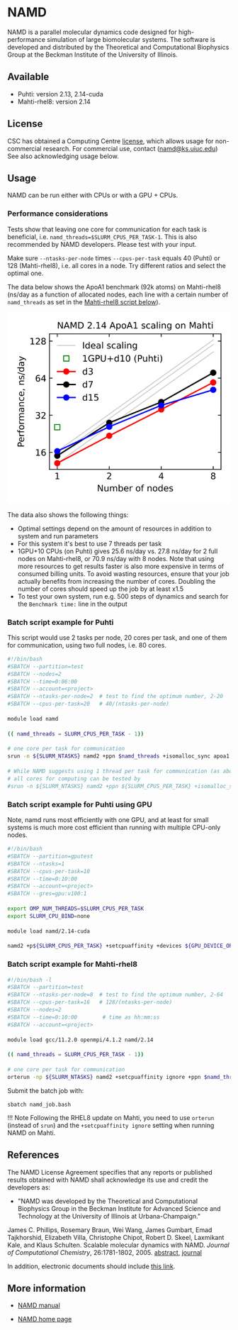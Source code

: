 # NAMD

NAMD is a parallel molecular dynamics code designed for high-performance
simulation of large biomolecular systems. The software is developed and
distributed by the Theoretical and Computational Biophysics Group at the
Beckman Institute of the University of Illinois.

## Available

* Puhti: version 2.13, 2.14-cuda
* Mahti-rhel8: version 2.14

## License

CSC has obtained a Computing Centre [license](https://www.ks.uiuc.edu/Research/namd/license.html),
which allows usage for non-commercial research. For commercial use, contact 
(namd@ks.uiuc.edu) See also acknowledging usage below.

## Usage

NAMD can be run either with CPUs or with a GPU + CPUs.

### Performance considerations

Tests show that leaving one core for communication for each task is beneficial, i.e. `namd_threads=$SLURM_CPUS_PER_TASK-1`. This is also recommended by NAMD developers. Please test with your input.

Make sure `--ntasks-per-node` times `--cpus-per-task` equals 40 (Puhti) or 128 (Mahti-rhel8), i.e. all cores in a node. Try different ratios and select the optimal one.

The data below shows the ApoA1 benchmark (92k atoms) on Mahti-rhel8 (ns/day as a function of allocated nodes, each line with a certain number of `namd_threads` as set in the [Mahti-rhel8 script below](#batch-script-example-for-mahti-rhel8)).

![NAMD Scaling on Mahti-rhel8](../img/namd-scaling.svg 'NAMD Scaling on Mahti-rhel8')

The data also shows the following things:

* Optimal settings depend on the amount of resources in addition to system and run parameters
* For this system it's best to use 7 threads per task
* 1GPU+10 CPUs (on Puhti) gives 25.6 ns/day vs. 27.8 ns/day for 2 full nodes on Mahti-rhel8, or 70.9 ns/day with 8 nodes. Note that using more resources to get results faster is also more expensive in terms of consumed billing units. To avoid wasting resources, ensure that your job actually benefits from increasing the number of cores. Doubling the number of cores should speed up the job by at least x1.5
* To test your own system, run e.g. 500 steps of dynamics and search for the `Benchmark time:` line in the output

### Batch script example for Puhti

This script would use 2 tasks per node, 20 cores per task,
and one of them for communication, using two full nodes, i.e. 80 cores.

```bash
#!/bin/bash 
#SBATCH --partition=test
#SBATCH --nodes=2             
#SBATCH --time=0:06:00        
#SBATCH --account=<project>
#SBATCH --ntasks-per-node=2  # test to find the optimum number, 2-20
#SBATCH --cpus-per-task=20   # 40/(ntasks-per-node)

module load namd

(( namd_threads = SLURM_CPUS_PER_TASK - 1))

# one core per task for communication
srun -n ${SLURM_NTASKS} namd2 +ppn $namd_threads +isomalloc_sync apoa1.namd  > apoa1.out

# While NAMD suggests using 1 thread per task for communication (as above)
# all cores for computing can be tested by
#srun -n ${SLURM_NTASKS} namd2 +ppn ${SLURM_CPUS_PER_TASK} +isomalloc_sync apoa1.namd > apoa1.out
```

### Batch script example for Puhti using GPU

Note, namd runs most efficiently with one GPU, and at least for small systems
is much more cost efficient than running with multiple CPU-only nodes.

```bash
#!/bin/bash 
#SBATCH --partition=gputest
#SBATCH --ntasks=1         
#SBATCH --cpus-per-task=10  
#SBATCH --time=0:10:00     
#SBATCH --account=<project>
#SBATCH --gres=gpu:v100:1

export OMP_NUM_THREADS=$SLURM_CPUS_PER_TASK
export SLURM_CPU_BIND=none

module load namd/2.14-cuda

namd2 +p${SLURM_CPUS_PER_TASK} +setcpuaffinity +devices ${GPU_DEVICE_ORDINAL} apoa1.namd > apoa1.out
```

### Batch script example for Mahti-rhel8

```bash
#!/bin/bash -l
#SBATCH --partition=test
#SBATCH --ntasks-per-node=8  # test to find the optimum number, 2-64
#SBATCH --cpus-per-task=16   # 128/(ntasks-per-node)
#SBATCH --nodes=2
#SBATCH --time=0:10:00        # time as hh:mm:ss
#SBATCH --account=<project>

module load gcc/11.2.0 openmpi/4.1.2 namd/2.14

(( namd_threads = SLURM_CPUS_PER_TASK - 1))

# one core per task for communication
orterun -np ${SLURM_NTASKS} namd2 +setcpuaffinity ignore +ppn $namd_threads +isomalloc_sync apoa1.namd > apoa1.out
```

Submit the batch job with:

```
sbatch namd_job.bash
```

!!! Note
    Following the RHEL8 update on Mahti, you need to use `orterun` (instead of `srun`) and the `+setcpuaffinity ignore` setting when running NAMD on Mahti.

## References

The NAMD License Agreement specifies that any reports or published
results obtained with NAMD shall acknowledge its use and credit the
developers as:

-   "NAMD was developed by the Theoretical and Computational Biophysics
    Group in the Beckman Institute for Advanced Science and Technology
    at the University of Illinois at Urbana-Champaign."

James C. Phillips, Rosemary Braun, Wei Wang, James Gumbart, Emad
Tajkhorshid, Elizabeth Villa, Christophe Chipot, Robert D. Skeel,
Laxmikant Kale, and Klaus Schulten. Scalable molecular dynamics with
NAMD. *Journal of Computational Chemistry*, 26:1781-1802, 2005.
[abstract], [journal]  
  
In addition, electronic documents should include [this link](http://www.ks.uiuc.edu/Research/namd/).

## More information

* [NAMD manual]
* [NAMD home page]

  [abstract]: http://www.ks.uiuc.edu/Publications/Papers/abstract.cgi?tbcode=PHIL2005
  [journal]: http://www3.interscience.wiley.com/cgi-bin/abstract/112102010/ABSTRACT
  [NAMD manual]: http://www.ks.uiuc.edu/Research/namd/current/ug/
  [NAMD home page]: http://www.ks.uiuc.edu/Research/namd/
